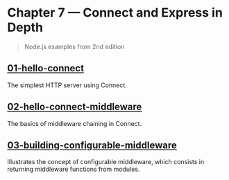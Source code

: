 # Chapter 7 &mdash; Connect and Express in Depth
> Node.js examples from 2nd edition

## [01-hello-connect](./01-hello-connect/)
The simplest HTTP server using Connect.

## [02-hello-connect-middleware](./02-hello-connect-middleware/)
The basics of middleware chaining in Connect.

## [03-building-configurable-middleware](./03-building-configurable-middleware/)
Illustrates the concept of configurable middleware, which consists in returning middleware functions from modules.
